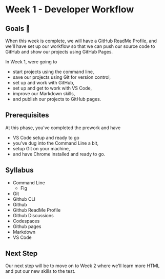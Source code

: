 # Week 1 - Developer Workflow

## Goals 🌟
When this week is complete, we will have a GitHub ReadMe Profile, and we'll have set up our workflow so that we can push our source code to GitHub and show our projects using GitHub Pages.

In Week 1, were going to 
- start projects using the command line, 
- save our projects using Git for version control,
- set up and work with GitHub,
- set up and get to work with VS Code,
- improve our Markdown skills,
- and publish our projects to GitHub pages. 

## Prerequisites 
At this phase, you've completed the prework and have 
- VS Code setup and ready to go
- you've dug into the Command Line a bit, 
- setup Git on your machine, 
- and have Chrome installed and ready to go. 

## Syllabus
- Command Line
    - Fig
- Git
- Github CLI
- Github
- Github ReadMe Profile
- Github Discussions
- Codespaces
- Github pages
- Markdown
- VS Code

## Next Step
Our next step will be to move on to Week 2 where we'll learn more HTML and put our new skills to the test. 
